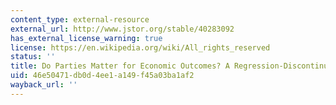 ```yaml
---
content_type: external-resource
external_url: http://www.jstor.org/stable/40283092
has_external_license_warning: true
license: https://en.wikipedia.org/wiki/All_rights_reserved
status: ''
title: Do Parties Matter for Economic Outcomes? A Regression-Discontinuity Approach
uid: 46e50471-db0d-4ee1-a149-f45a03ba1af2
wayback_url: ''
---
```

